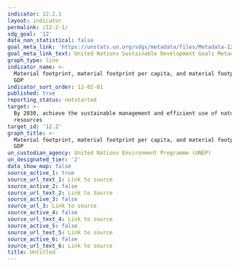 ```yaml
---
indicator: 12.2.1
layout: indicator
permalink: /12-2-1/
sdg_goal: '12'
data_non_statistical: false
goal_meta_link: 'https://unstats.un.org/sdgs/metadata/files/Metadata-12-02-01.pdf'
goal_meta_link_text: United Nations Sustainable Development Goals Metadata (PDF 4.0 MB)
graph_type: line
indicator_name: >-
  Material footprint, material footprint per capita, and material footprint per
  GDP
indicator_sort_order: 12-02-01
published: true
reporting_status: notstarted
target: >-
  By 2030, achieve the sustainable management and efficient use of natural
  resources
target_id: '12.2'
graph_title: >-
  Material footprint, material footprint per capita, and material footprint per
  GDP
un_custodian_agency: United Nations Environment Programme (UNEP)
un_designated_tier: '2'
data_show_map: false
source_active_1: true
source_url_text_1: Link to source
source_active_2: false
source_url_text_2: Link to Source
source_active_3: false
source_url_3: Link to source
source_active_4: false
source_url_text_4: Link to source
source_active_5: false
source_url_text_5: Link to source
source_active_6: false
source_url_text_6: Link to source
title: Untitled
---
```

